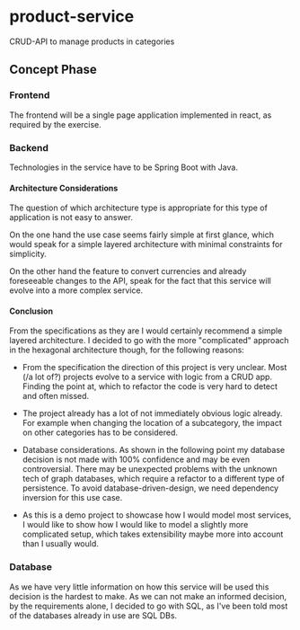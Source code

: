 # product-service

CRUD-API to manage products in categories

## Concept Phase

### Frontend

The frontend will be a single page application implemented in react, as required by the exercise.

### Backend

Technologies in the service have to be Spring Boot with Java.

#### Architecture Considerations

The question of which architecture type is appropriate for this type of application is not easy to
answer.

On the one hand the use case seems fairly simple at first glance, which would speak for a simple
layered architecture with minimal constraints for simplicity.

On the other hand the feature to convert currencies and already foreseeable changes to the API,
speak for the fact that this service will evolve into a more complex service.

#### Conclusion

From the specifications as they are I would certainly recommend a simple layered architecture. I
decided to go with the more "complicated" approach in the hexagonal architecture though, for the
following reasons:

- From the specification the direction of this project is very unclear. Most (/a lot of?) projects
  evolve to a service with logic from a CRUD app. Finding the point at, which to refactor the code
  is very hard to detect and often missed.

- The project already has a lot of not immediately obvious logic already. For example when changing
  the location of a subcategory, the impact on other categories has to be considered.

- Database considerations. As shown in the following point my database decision is not made with
  100% confidence and may be even controversial. There may be unexpected problems with the unknown
  tech of graph databases, which require a refactor to a different type of persistence. To avoid
  database-driven-design, we need dependency inversion for this use case.

- As this is a demo project to showcase how I would model most services, I would like to show how I
  would like to model a slightly more complicated setup, which takes extensibility maybe more into
  account than I usually would.

### Database

As we have very little information on how this service will be used this decision is the hardest to
make. As we can not make an informed decision, by the requirements alone, I decided to go with SQL,
as I've been told most of the databases already in use are SQL DBs.



